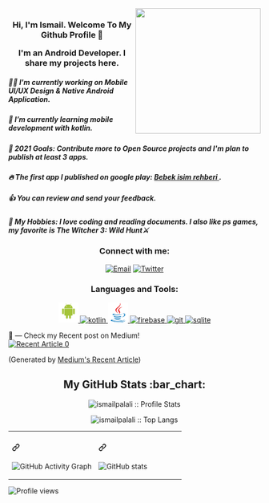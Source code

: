 
<img src="https://user-images.githubusercontent.com/72145206/125690101-b0f32507-1c72-42dd-b15a-393d46c6f623.gif" align="right" width="250" height="250">





<h3 align=center>
<p align="center">
 Hi, I'm Ismail. Welcome To My Github Profile 👋
<p align="center">
 
 <p align="center">

  
 I'm an Android Developer. I share my projects here.
  
 <p align="center">
  
  #####  🐱‍💻 I'm currently working on Mobile UI/UX Design & Native Android Application.
  #####  🤔 I’m currently learning mobile development with kotlin.
  #####  🥅 2021 Goals: Contribute more to Open Source projects and I'm plan to publish at least 3 apps.

  #####  🔥 The first app I published on google play: [Bebek isim rehberi ](https://play.google.com/store/apps/details?id=com.ismailpalali.babyfinalumayep).
  #####  👍 You can review and send your feedback.
 
  #####  🤖 My Hobbies: I love coding and reading documents. I also like ps games, my favorite is The Witcher 3: Wild Hunt⚔️

<h3 align="center">Connect with me:</h3>

<p align="center">
<a href="mailto:ismail.palali.pp@gmail.com"><img alt="Email" src="https://img.shields.io/badge/Email-ismail.palali.pp@gmail.com-blue?style=flat&logo=gmail"></a>
<a href="https://twitter.com/ismailpalalii/" target="_blank"><img alt="Twitter" src="https://img.shields.io/badge/Twitter-@ismailpalalii-blue?style=flat&logo=twitter"></a>
<p align="center">


<h3 align="center">Languages and Tools:</h3>

<p align="center"> <a href="https://developer.android.com" target="_blank"> <img src="https://raw.githubusercontent.com/devicons/devicon/master/icons/android/android-original-wordmark.svg" alt="android" width="40" height="40"/> </a><a href="https://kotlinlang.org" target="_blank"> <img src="https://www.vectorlogo.zone/logos/kotlinlang/kotlinlang-icon.svg" alt="kotlin" width="40" height="40"/> </a> <a href="https://www.java.com" target="_blank"> <img src="https://raw.githubusercontent.com/devicons/devicon/master/icons/java/java-original.svg" alt="java" width="40" height="40"/> </a>  <a href="https://firebase.google.com/" target="_blank"> <img src="https://www.vectorlogo.zone/logos/firebase/firebase-icon.svg" alt="firebase" width="40" height="40"/> </a> <a href="https://git-scm.com/" target="_blank"> <img src="https://www.vectorlogo.zone/logos/git-scm/git-scm-icon.svg" alt="git" width="40" height="40"/> </a>  <a href="https://www.sqlite.org/" target="_blank"> <img src="https://www.vectorlogo.zone/logos/sqlite/sqlite-icon.svg" alt="sqlite" width="40" height="40"/> </a> <a  > </p>


📝 &mdash; Check my Recent post on Medium!
    <br> <a target="_blank" href="https://github-readme-medium-recent-article.vercel.app/medium/@ismail.palali/0"><img src="https://github-readme-medium-recent-article.vercel.app/medium/@ismail.palali/0" alt="Recent Article 0"></a>
 
(Generated by [Medium's Recent Article](https://github.com/ismailpalalii/github-readme-medium-recent-article))




<h2 align="center">My GitHub Stats :bar_chart:</h2>

<p align="center">

  <img src="https://github-readme-stats.vercel.app/api?username=ismailpalalii&show_icons=true&theme=dracula" alt="ismailpalali :: Profile Stats" />
 <p align="center">
 <p align="center">
  <img src="https://github-readme-stats.vercel.app/api/top-langs/?username=ismailpalalii&langs_count=10&theme=dracula&layout=compact" alt="ismailpalali :: Top Langs" />

  <p align="center">
</p>
 
<table><tbody><tr><td valign="top" width="50%">
<h3><a id="user-content-backend" class="anchor" aria-hidden="true" href="#backend"><svg class="octicon octicon-link" viewBox="0 0 16 16" version="1.1" width="16" height="16" aria-hidden="true"><path fill-rule="evenodd" d="M7.775 3.275a.75.75 0 001.06 1.06l1.25-1.25a2 2 0 112.83 2.83l-2.5 2.5a2 2 0 01-2.83 0 .75.75 0 00-1.06 1.06 3.5 3.5 0 004.95 0l2.5-2.5a3.5 3.5 0 00-4.95-4.95l-1.25 1.25zm-4.69 9.64a2 2 0 010-2.83l2.5-2.5a2 2 0 012.83 0 .75.75 0 001.06-1.06 3.5 3.5 0 00-4.95 0l-2.5 2.5a3.5 3.5 0 004.95 4.95l1.25-1.25a.75.75 0 00-1.06-1.06l-1.25 1.25a2 2 0 01-2.83 0z"></path></svg></a></h3>

<div align="center">

![GitHub Activity Graph](https://activity-graph.herokuapp.com/graph?username=ismailpalalii)  
</div>
</td><td valign="top" width="50%">
<h3><a id="user-content-backend" class="anchor" aria-hidden="true" href="#backend"><svg class="octicon octicon-link" viewBox="0 0 16 16" version="1.1" width="16" height="16" aria-hidden="true"><path fill-rule="evenodd" d="M7.775 3.275a.75.75 0 001.06 1.06l1.25-1.25a2 2 0 112.83 2.83l-2.5 2.5a2 2 0 01-2.83 0 .75.75 0 00-1.06 1.06 3.5 3.5 0 004.95 0l2.5-2.5a3.5 3.5 0 00-4.95-4.95l-1.25 1.25zm-4.69 9.64a2 2 0 010-2.83l2.5-2.5a2 2 0 012.83 0 .75.75 0 001.06-1.06 3.5 3.5 0 00-4.95 0l-2.5 2.5a3.5 3.5 0 004.95 4.95l1.25-1.25a.75.75 0 00-1.06-1.06l-1.25 1.25a2 2 0 01-2.83 0z"></path></svg></a></h3>

![GitHub stats](https://github-readme-stats.vercel.app/api?username=ismailpalalii&show_icons=true)  

</td></tr></tbody></table>

![Profile views](https://gpvc.arturio.dev/ismailpalalii)  

